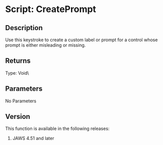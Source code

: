 # Script: CreatePrompt

## Description

Use this keystroke to create a custom label or prompt for a control
whose prompt is either misleading or missing.

## Returns

Type: Void\

## Parameters

No Parameters

## Version

This function is available in the following releases:

1.  JAWS 4.51 and later
